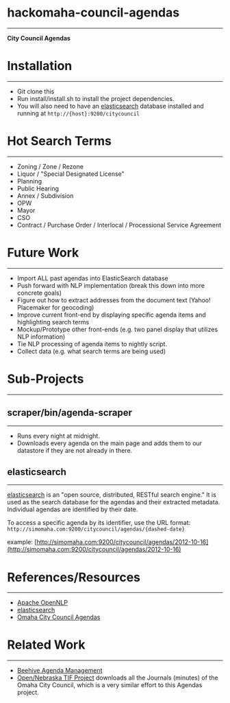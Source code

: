 # hackomaha-council-agendas
***

**City Council Agendas**

# Installation
***

- Git clone this
- Run install/install.sh to install the project dependencies.
- You will also need to have an [elasticsearch](http://www.elasticsearch.org) database installed and running at `http://{host}:9200/citycouncil`


# Hot Search Terms
***
- Zoning / Zone / Rezone
- Liquor / "Special Designated License"
- Planning
- Public Hearing
- Annex / Subdivision
- OPW
- Mayor
- CSO
- Contract / Purchase Order / Interlocal / Processional Service Agreement

# Future Work
***
- Import ALL past agendas into ElasticSearch database
- Push forward with NLP implementation (break this down into more concrete goals)
- Figure out how to extract addresses from the document text (Yahoo! Placemaker for geocoding)
- Improve current front-end by displaying specific agenda items and highlighting search terms
- Mockup/Prototype other front-ends (e.g. two panel display that utilizes NLP information)
- Tie NLP processing of agenda items to nightly script.
- Collect data (e.g. what search terms are being used)

# Sub-Projects
***

## scraper/bin/agenda-scraper
***
- Runs every night at midnight.
- Downloads every agenda on the main page and adds them to our datastore if they are not already in there.

## elasticsearch
***

[elasticsearch](http://www.elasticsearch.org) is an "open source, distributed, RESTful search engine." It is used as the search database for the agendas and their extracted metadata.  Individual agendas are identified by their date.

To access a specific agenda by its identifier, use the URL format:
`http://simomaha.com:9200/citycouncil/agendas/{dashed-date}`

example:
[http://simomaha.com:9200/citycouncil/agendas/2012-10-16](http://simomaha.com:9200/citycouncil/agendas/2012-10-16)

# References/Resources
***
- [Apache OpenNLP](http://opennlp.apache.org/)
- [elasticsearch](http://www.elasticsearch.org)
- [Omaha City Council Agendas](http://www.cityofomaha.org/cityclerk/city-council/agendas)

# Related Work
***
- [Beehive Agenda Management](http://www.beehiveindustries.com/solutions/agenda-management/)
- [Open/Nebraska TIF Project](https://github.com/opennebraska/pri-tif) downloads all the Journals (minutes) of the Omaha City Council, which is a very similar effort to this Agendas project.

